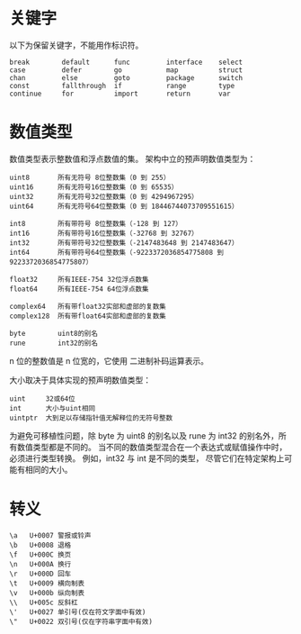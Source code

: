 # 关键字

以下为保留关键字，不能用作标识符。

    break        default      func         interface    select
    case         defer        go           map          struct
    chan         else         goto         package      switch
    const        fallthrough  if           range        type
    continue     for          import       return       var

# 数值类型

数值类型表示整数值和浮点数值的集。 架构中立的预声明数值类型为：

    uint8       所有无符号 8位整数集（0 到 255）
    uint16      所有无符号16位整数集（0 到 65535）
    uint32      所有无符号32位整数集（0 到 4294967295）
    uint64      所有无符号64位整数集（0 到 18446744073709551615）

    int8        所有带符号 8位整数集（-128 到 127）
    int16       所有带符号16位整数集（-32768 到 32767）
    int32       所有带符号32位整数集（-2147483648 到 2147483647）
    int64       所有带符号64位整数集（-9223372036854775808 到 9223372036854775807）

    float32     所有IEEE-754 32位浮点数集
    float64     所有IEEE-754 64位浮点数集

    complex64   所有带float32实部和虚部的复数集
    complex128  所有带float64实部和虚部的复数集

    byte        uint8的别名
    rune        int32的别名
n 位的整数值是 n 位宽的，它使用 二进制补码运算表示。

大小取决于具体实现的预声明数值类型：

    uint     32或64位
    int      大小与uint相同
    uintptr  大到足以存储指针值无解释位的无符号整数
为避免可移植性问题，除 byte 为 uint8 的别名以及 rune 为 int32 的别名外，所有数值类型都是不同的。 当不同的数值类型混合在一个表达式或赋值操作中时，必须进行类型转换。 例如，int32 与 int 是不同的类型， 尽管它们在特定架构上可能有相同的大小。

# 转义

    \a   U+0007 警报或铃声
    \b   U+0008 退格
    \f   U+000C 换页
    \n   U+000A 换行
    \r   U+000D 回车
    \t   U+0009 横向制表
    \v   U+000b 纵向制表
    \\   U+005c 反斜杠
    \'   U+0027 单引号(仅在符文字面中有效)
    \"   U+0022 双引号(仅在字符串字面中有效)